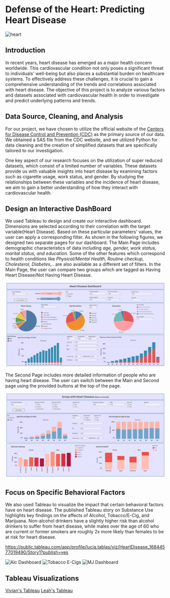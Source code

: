 # Defense of the Heart: Predicting Heart Disease
![heart](https://consumer.healthday.com/media-library/eyJhbGciOiJIUzI1NiIsInR5cCI6IkpXVCJ9.eyJpbWFnZSI6Imh0dHBzOi8vYXNzZXRzLnJibC5tcy8yOTQ0NDUwMy9vcmlnaW4uanBnIiwiZXhwaXJlc19hdCI6MTcxMjExNTk2NH0.pKhuDDKlJouXcV5xb9j6Iw7b4v8DyAM5kj4gPY4mxHQ/image.jpg?width=1245&height=700&quality=85&coordinates=0%2C41%2C0%2C42)

## Introduction 
In recent years, heart disease has emerged as a major health concern worldwide. This cardiovascular condition not only poses a significant threat to individuals' well-being but also places a substantial burden on healthcare systems. To effectively address these challenges, it is crucial to gain a comprehensive understanding of the trends and correlations associated with heart disease. The objective of this project is to analyze various factors and datasets associated with cardiovascular health in order to investigate and predict underlying patterns and trends.

## Data Source, Cleaning, and Analysis
For our project, we have chosen to utilize the official website of the [Centers for Disease Control and Prevention (CDC)](https://www.cdc.gov/brfss/annual_data/annual_2021.html) as the primary source of our data. We obtained a SAS file from the CDC website, and we utilized Python for data cleaning and the creation of simplified datasets that are specifically tailored to our investigation.

One key aspect of our research focuses on the utilization of super reduced datasets, which consist of a limited number of variables. These datasets provide us with valuable insights into heart disease by examining factors such as cigarette usage, work status, and gender. By studying the relationships between these variables and the incidence of heart disease, we aim to gain a better understanding of how they interact with cardiovascular health.

## Design an Interactive DashBoard
We used Tableau to design and create our interactive dashboard. Dimensions are selected according to their correlation with the target variable(Heart Disease). Based on these particular parameters' values, the user can apply a corresponding filter. As shown in the following figures, we designed two separate pages for our dashboard. 
The Main Page includes demographic characteristics of data including *age, gender, work status, marital status, and education*. Some of the other features which correspond to health conditions like *Physical/Mental Health, Routine checkup, Cholesterol, Diabetes,..* are also available as a different set of filters. In the Main Page, the user can compare two groups which are tagged as Having Heart Disease/Not Having Heart Disease. 


![Main Page](images/Heart_disease_dashboard.png)


The Second Page includes more detailed information of people who are having heart disease.
The user can switch between the Main and Second page using the provided buttons at the top of the page.

![Main Page](images/Heart_disease_group.png)

## Focus on Specific Behavioral Factors
We also used Tableau to visualize the impact that certain behavioral factors have on heart disease. The published Tableau story on Substance Use highlights key findings on the affects of Alcohol, Tobacco/E-Cig, and Marijuana. Non-alcohol drinkers have a slightly higher risk than alcohol drinkers to suffer from heart disease, while males over the age of 60 who are current or former smokers are roughly 2x more likely than females to be at risk for heart disease. 

https://public.tableau.com/app/profile/lucia.tablas/viz/HeartDisease_16844577019490/Story1?publish=yes

![Alc Dashboard](https://github.com/leahkrause/project-4/assets/116695697/6565cd5d-9904-4a21-bda9-ed3d07ffc455)
![Tobacco   E-Cigs](https://github.com/leahkrause/project-4/assets/116695697/1303e7a4-46da-4d86-a627-146b8d70c91b)
![MJ Dashboard](https://github.com/leahkrause/project-4/assets/116695697/063a874d-23f5-4e0c-a10f-7ebea9c964c4)

## Tableau Visualizations
[Vivian's Tableau](https://public.tableau.com/app/profile/vivian.sun1505/viz/HeartStrokevsDepression/MentalHealthDays)
[Leah's Tableau](https://public.tableau.com/app/profile/leah.krause/viz/Final_CDC_2020/HeartDiseaseTeethRemovedPie)
